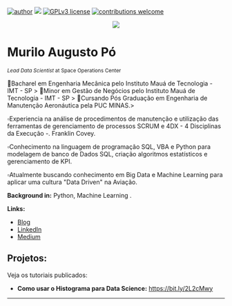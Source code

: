 [![author](https://img.shields.io/badge/author-carlosfab-red.svg)](https://www.linkedin.com/in/carlosfab) [![](https://img.shields.io/badge/python-3.7+-blue.svg)](https://www.python.org/downloads/release/python-365/) [![GPLv3 license](https://img.shields.io/badge/License-GPLv3-blue.svg)](http://perso.crans.org/besson/LICENSE.html) [![contributions welcome](https://img.shields.io/badge/contributions-welcome-brightgreen.svg?style=flat)](https://github.com/carlosfab/data_science/issues)

<p align="center">
  <img src="https://raw.githubusercontent.com/carlosfab/template_portfolio/master/banner.png" >
</p>

# Murilo Augusto Pó
<sub>*Lead Data Scientist* at Space Operations Center</sub>

🔹Bacharel em Engenharia Mecânica pelo Instituto Mauá de Tecnologia - IMT - SP >
🔹Minor em Gestão de Negócios pelo Instituto Mauá de Tecnologia - IMT - SP >
🔹Cursando Pós Graduação em Engenharia de Manutenção Aeronáutica pela PUC MINAS.>

▫️Experiencia na análise de procedimentos de manutenção e utilização das ferramentas de gerenciamento de processos  SCRUM e 4DX - 4 Disciplinas da Execução -. Franklin Covey.

▫️Conhecimento na linguagem de programação SQL, VBA e Python para modelagem de banco de Dados SQL, criação algoritmos estatísticos e gerenciamento de KPI. 

▫️Atualmente buscando conhecimento em Big Data e Machine Learning para aplicar uma cultura "Data Driven" na Aviação.


**Background in:** Python, Machine Learning .

**Links:**
* [Blog](http://sigmoidal.ai)
* [LinkedIn](https://www.linkedin.com/in/muriloaugustopo/)
* [Medium](https://www.medium.com)


## Projetos:
Veja os tutoriais publicados:

* **Como usar o Histograma para Data Science:** https://bit.ly/2L2cMwy
---
